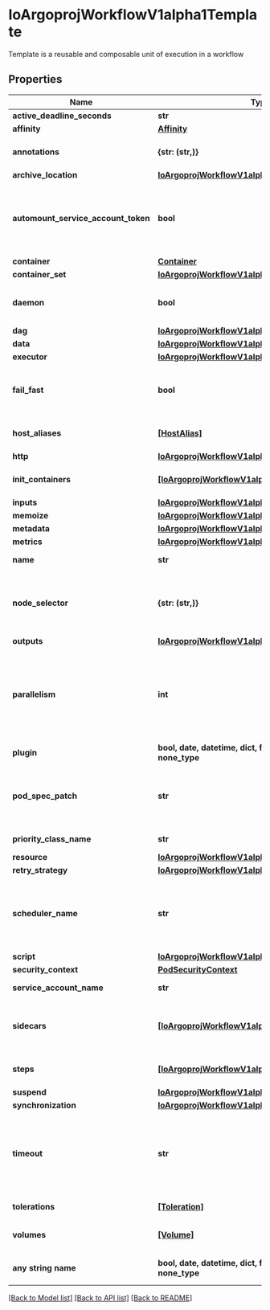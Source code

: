 # IoArgoprojWorkflowV1alpha1Template

Template is a reusable and composable unit of execution in a workflow

## Properties
Name | Type | Description | Notes
------------ | ------------- | ------------- | -------------
**active_deadline_seconds** | **str** |  | [optional] 
**affinity** | [**Affinity**](Affinity.md) |  | [optional] 
**annotations** | **{str: (str,)}** | Annotations is a list of annotations to add to the template at runtime | [optional] 
**archive_location** | [**IoArgoprojWorkflowV1alpha1ArtifactLocation**](IoArgoprojWorkflowV1alpha1ArtifactLocation.md) |  | [optional] 
**automount_service_account_token** | **bool** | AutomountServiceAccountToken indicates whether a service account token should be automatically mounted in pods. ServiceAccountName of ExecutorConfig must be specified if this value is false. | [optional] 
**container** | [**Container**](Container.md) |  | [optional] 
**container_set** | [**IoArgoprojWorkflowV1alpha1ContainerSetTemplate**](IoArgoprojWorkflowV1alpha1ContainerSetTemplate.md) |  | [optional] 
**daemon** | **bool** | Daemon will allow a workflow to proceed to the next step so long as the container reaches readiness | [optional] 
**dag** | [**IoArgoprojWorkflowV1alpha1DAGTemplate**](IoArgoprojWorkflowV1alpha1DAGTemplate.md) |  | [optional] 
**data** | [**IoArgoprojWorkflowV1alpha1Data**](IoArgoprojWorkflowV1alpha1Data.md) |  | [optional] 
**executor** | [**IoArgoprojWorkflowV1alpha1ExecutorConfig**](IoArgoprojWorkflowV1alpha1ExecutorConfig.md) |  | [optional] 
**fail_fast** | **bool** | FailFast, if specified, will fail this template if any of its child pods has failed. This is useful for when this template is expanded with &#x60;withItems&#x60;, etc. | [optional] 
**host_aliases** | [**[HostAlias]**](HostAlias.md) | HostAliases is an optional list of hosts and IPs that will be injected into the pod spec | [optional] 
**http** | [**IoArgoprojWorkflowV1alpha1HTTP**](IoArgoprojWorkflowV1alpha1HTTP.md) |  | [optional] 
**init_containers** | [**[IoArgoprojWorkflowV1alpha1UserContainer]**](IoArgoprojWorkflowV1alpha1UserContainer.md) | InitContainers is a list of containers which run before the main container. | [optional] 
**inputs** | [**IoArgoprojWorkflowV1alpha1Inputs**](IoArgoprojWorkflowV1alpha1Inputs.md) |  | [optional] 
**memoize** | [**IoArgoprojWorkflowV1alpha1Memoize**](IoArgoprojWorkflowV1alpha1Memoize.md) |  | [optional] 
**metadata** | [**IoArgoprojWorkflowV1alpha1Metadata**](IoArgoprojWorkflowV1alpha1Metadata.md) |  | [optional] 
**metrics** | [**IoArgoprojWorkflowV1alpha1Metrics**](IoArgoprojWorkflowV1alpha1Metrics.md) |  | [optional] 
**name** | **str** | Name is the name of the template | [optional] 
**node_selector** | **{str: (str,)}** | NodeSelector is a selector to schedule this step of the workflow to be run on the selected node(s). Overrides the selector set at the workflow level. | [optional] 
**outputs** | [**IoArgoprojWorkflowV1alpha1Outputs**](IoArgoprojWorkflowV1alpha1Outputs.md) |  | [optional] 
**parallelism** | **int** | Parallelism limits the max total parallel pods that can execute at the same time within the boundaries of this template invocation. If additional steps/dag templates are invoked, the pods created by those templates will not be counted towards this total. | [optional] 
**plugin** | **bool, date, datetime, dict, float, int, list, str, none_type** | Plugin is an Object with exactly one key | [optional] 
**pod_spec_patch** | **str** | PodSpecPatch holds strategic merge patch to apply against the pod spec. Allows parameterization of container fields which are not strings (e.g. resource limits). | [optional] 
**priority_class_name** | **str** | PriorityClassName to apply to workflow pods. | [optional] 
**resource** | [**IoArgoprojWorkflowV1alpha1ResourceTemplate**](IoArgoprojWorkflowV1alpha1ResourceTemplate.md) |  | [optional] 
**retry_strategy** | [**IoArgoprojWorkflowV1alpha1RetryStrategy**](IoArgoprojWorkflowV1alpha1RetryStrategy.md) |  | [optional] 
**scheduler_name** | **str** | If specified, the pod will be dispatched by specified scheduler. Or it will be dispatched by workflow scope scheduler if specified. If neither specified, the pod will be dispatched by default scheduler. | [optional] 
**script** | [**IoArgoprojWorkflowV1alpha1ScriptTemplate**](IoArgoprojWorkflowV1alpha1ScriptTemplate.md) |  | [optional] 
**security_context** | [**PodSecurityContext**](PodSecurityContext.md) |  | [optional] 
**service_account_name** | **str** | ServiceAccountName to apply to workflow pods | [optional] 
**sidecars** | [**[IoArgoprojWorkflowV1alpha1UserContainer]**](IoArgoprojWorkflowV1alpha1UserContainer.md) | Sidecars is a list of containers which run alongside the main container Sidecars are automatically killed when the main container completes | [optional] 
**steps** | [**[IoArgoprojWorkflowV1alpha1ParallelSteps]**](IoArgoprojWorkflowV1alpha1ParallelSteps.md) | Steps define a series of sequential/parallel workflow steps | [optional] 
**suspend** | [**IoArgoprojWorkflowV1alpha1SuspendTemplate**](IoArgoprojWorkflowV1alpha1SuspendTemplate.md) |  | [optional] 
**synchronization** | [**IoArgoprojWorkflowV1alpha1Synchronization**](IoArgoprojWorkflowV1alpha1Synchronization.md) |  | [optional] 
**timeout** | **str** | Timeout allows to set the total node execution timeout duration counting from the node&#39;s start time. This duration also includes time in which the node spends in Pending state. This duration may not be applied to Step or DAG templates. | [optional] 
**tolerations** | [**[Toleration]**](Toleration.md) | Tolerations to apply to workflow pods. | [optional] 
**volumes** | [**[Volume]**](Volume.md) | Volumes is a list of volumes that can be mounted by containers in a template. | [optional] 
**any string name** | **bool, date, datetime, dict, float, int, list, str, none_type** | any string name can be used but the value must be the correct type | [optional]

[[Back to Model list]](../README.md#documentation-for-models) [[Back to API list]](../README.md#documentation-for-api-endpoints) [[Back to README]](../README.md)



